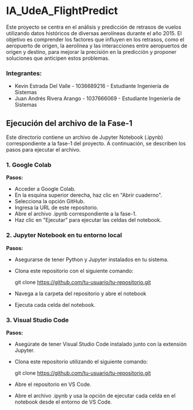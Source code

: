 # IA_UdeA_FlightPredict

Este proyecto se centra en el análisis y predicción de retrasos de vuelos utilizando datos históricos de diversas aerolíneas durante el año 2015. El objetivo es comprender los factores que influyen en los retrasos, como el aeropuerto de origen, la aerolínea y las interacciones entre aeropuertos de origen y destino, para mejorar la precisión en la predicción y proponer soluciones que anticipen estos problemas.

### Integrantes:
- Kevin Estrada Del Valle - 1036689216 - Estudiante Ingeniería de Sistemas
- Juan Andrés Rivera Arango - 1037666069 - Estudiante Ingeniería de Sistemas

## Ejecución del archivo de la Fase-1
Este directorio contiene un archivo de Jupyter Notebook (.ipynb) correspondiente a la fase-1 del proyecto. A continuación, se describen los pasos para ejecutar el archivo.

### 1. Google Colab

**Pasos:**
- Acceder a Google Colab.
- En la esquina superior derecha, haz clic en "Abrir cuaderno".
- Selecciona la opción GitHub.
- Ingresa la URL de este repositorio.
- Abre el archivo .ipynb correspondiente a la fase-1.
- Haz clic en "Ejecutar" para ejecutar las celdas del notebook.
  
### 2. Jupyter Notebook en tu entorno local

**Pasos:**
- Asegurarse de tener Python y Jupyter instalados en tu sistema.
- Clona este repositorio con el siguiente comando:
   
  git clone https://github.com/tu-usuario/tu-repositorio.git
  
- Navega a la carpeta del repositorio y abre el notebook

- Ejecuta cada celda del notebook.

### 3. Visual Studio Code

**Pasos:**
- Asegúrate de tener Visual Studio Code instalado junto con la extensión Jupyter.
- Clona este repositorio utilizando el siguiente comando:
  
  git clone https://github.com/tu-usuario/tu-repositorio.git

- Abre el repositorio en VS Code.
- Abre el archivo .ipynb y usa la opción de ejecutar cada celda en el notebook desde el entorno de VS Code.
